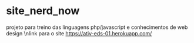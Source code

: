 # site_nerd_now
projeto para treino das linguagens php/javascript e conhecimentos de web design
\nlink para o site
https://ativ-eds-01.herokuapp.com/
